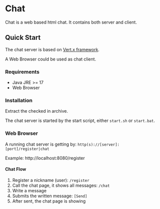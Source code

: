 # Chat

Chat is a web based html chat. It contains both server and client.

## Quick Start

The chat server is based on [Vert.x framework](https://vertx.io/).

A Web Browser could be used as chat client.

### Requirements

- Java JRE >= 17
- Web Browser

### Installation

Extract the checked in archive.

The chat server is started by the start script, either ```start.sh``` or ```start.bat```.

### Web Browser

A running chat server is getting by:
```http(s)://[server]:[port]/register|chat```

Example:
http://localhost:8080/register

#### Chat Flow

1. Register a nickname (user): ```/register```
2. Call the chat page, it shows all messages: ```/chat```
3. Write a message
4. Submits the written message: ```[Send]```
5. After sent, the chat page is showing

